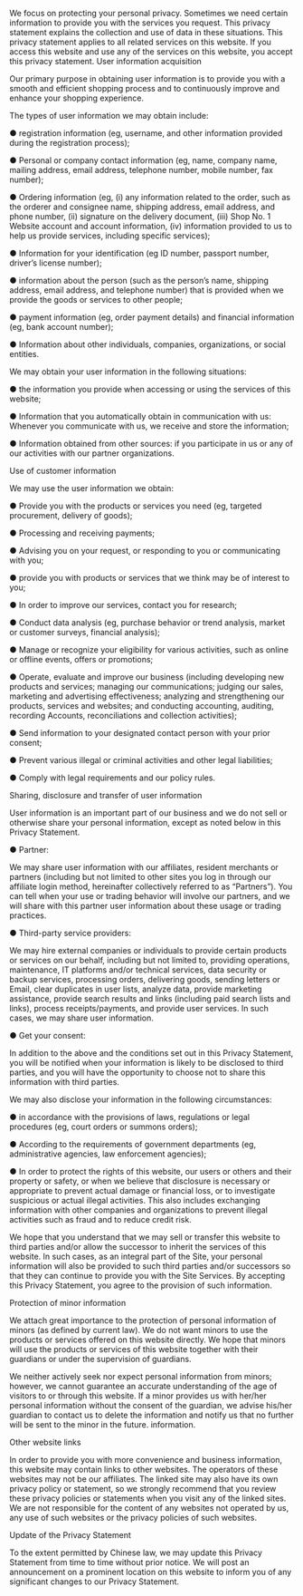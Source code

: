 We focus on protecting your personal privacy. Sometimes we need certain information to provide you with the services you request. This privacy statement explains the collection and use of data in these situations. This privacy statement applies to all related services on this website. If you access this website and use any of the services on this website, you accept this privacy statement.
User information acquisition

Our primary purpose in obtaining user information is to provide you with a smooth and efficient shopping process and to continuously improve and enhance your shopping experience.

The types of user information we may obtain include:

● registration information (eg, username, and other information provided during the registration process);

● Personal or company contact information (eg, name, company name, mailing address, email address, telephone number, mobile number, fax number);

● Ordering information (eg, (i) any information related to the order, such as the orderer and consignee name, shipping address, email address, and phone number, (ii) signature on the delivery document, (iii) Shop No. 1 Website account and account information, (iv) information provided to us to help us provide services, including specific services);

● Information for your identification (eg ID number, passport number, driver’s license number);

● information about the person (such as the person’s name, shipping address, email address, and telephone number) that is provided when we provide the goods or services to other people;

● payment information (eg, order payment details) and financial information (eg, bank account number);

● Information about other individuals, companies, organizations, or social entities.

We may obtain your user information in the following situations:

● the information you provide when accessing or using the services of this website;

● Information that you automatically obtain in communication with us: Whenever you communicate with us, we receive and store the information;

● Information obtained from other sources: if you participate in us or any of our activities with our partner organizations.

Use of customer information

We may use the user information we obtain:

● Provide you with the products or services you need (eg, targeted procurement, delivery of goods);

● Processing and receiving payments;

● Advising you on your request, or responding to you or communicating with you;

● provide you with products or services that we think may be of interest to you;

● In order to improve our services, contact you for research;

● Conduct data analysis (eg, purchase behavior or trend analysis, market or customer surveys, financial analysis);

● Manage or recognize your eligibility for various activities, such as online or offline events, offers or promotions;

● Operate, evaluate and improve our business (including developing new products and services; managing our communications; judging our sales, marketing and advertising effectiveness; analyzing and strengthening our products, services and websites; and conducting accounting, auditing, recording Accounts, reconciliations and collection activities);

● Send information to your designated contact person with your prior consent;

● Prevent various illegal or criminal activities and other legal liabilities;

● Comply with legal requirements and our policy rules.

Sharing, disclosure and transfer of user information

User information is an important part of our business and we do not sell or otherwise share your personal information, except as noted below in this Privacy Statement.

● Partner:

We may share user information with our affiliates, resident merchants or partners (including but not limited to other sites you log in through our affiliate login method, hereinafter collectively referred to as “Partners”). You can tell when your use or trading behavior will involve our partners, and we will share with this partner user information about these usage or trading practices.

● Third-party service providers:

We may hire external companies or individuals to provide certain products or services on our behalf, including but not limited to, providing operations, maintenance, IT platforms and/or technical services, data security or backup services, processing orders, delivering goods, sending letters or Email, clear duplicates in user lists, analyze data, provide marketing assistance, provide search results and links (including paid search lists and links), process receipts/payments, and provide user services. In such cases, we may share user information.

● Get your consent:

In addition to the above and the conditions set out in this Privacy Statement, you will be notified when your information is likely to be disclosed to third parties, and you will have the opportunity to choose not to share this information with third parties.

We may also disclose your information in the following circumstances:

● in accordance with the provisions of laws, regulations or legal procedures (eg, court orders or summons orders);

● According to the requirements of government departments (eg, administrative agencies, law enforcement agencies);

● In order to protect the rights of this website, our users or others and their property or safety, or when we believe that disclosure is necessary or appropriate to prevent actual damage or financial loss, or to investigate suspicious or actual illegal activities. This also includes exchanging information with other companies and organizations to prevent illegal activities such as fraud and to reduce credit risk.

We hope that you understand that we may sell or transfer this website to third parties and/or allow the successor to inherit the services of this website. In such cases, as an integral part of the Site, your personal information will also be provided to such third parties and/or successors so that they can continue to provide you with the Site Services. By accepting this Privacy Statement, you agree to the provision of such information.

Protection of minor information

We attach great importance to the protection of personal information of minors (as defined by current law). We do not want minors to use the products or services offered on this website directly. We hope that minors will use the products or services of this website together with their guardians or under the supervision of guardians.

We neither actively seek nor expect personal information from minors; however, we cannot guarantee an accurate understanding of the age of visitors to or through this website. If a minor provides us with her/her personal information without the consent of the guardian, we advise his/her guardian to contact us to delete the information and notify us that no further will be sent to the minor in the future. information.

Other website links

In order to provide you with more convenience and business information, this website may contain links to other websites. The operators of these websites may not be our affiliates. The linked site may also have its own privacy policy or statement, so we strongly recommend that you review these privacy policies or statements when you visit any of the linked sites. We are not responsible for the content of any websites not operated by us, any use of such websites or the privacy policies of such websites.

Update of the Privacy Statement

To the extent permitted by Chinese law, we may update this Privacy Statement from time to time without prior notice. We will post an announcement on a prominent location on this website to inform you of any significant changes to our Privacy Statement.

